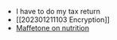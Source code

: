 - I have to do my tax return
- [[202301211103 Encryption]]
- [Maffetone on nutrition](https://trailrunnernation.com/2013/05/dr-phil-maffetone/)